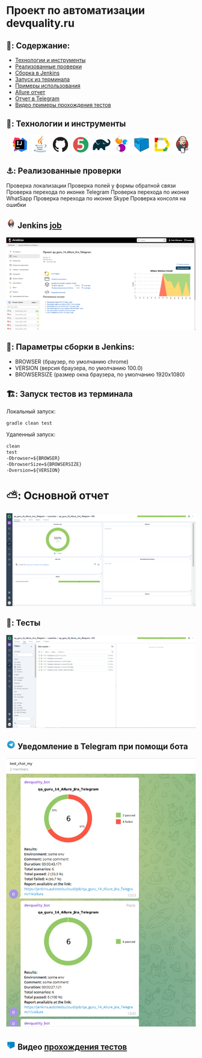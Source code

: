 # Проект по автоматизации devquality.ru

## 🚀: Содержание:

- [Технологии и инструменты](#earth_africa-технологии-и-инструменты)
- [Реализованные проверки](#earth_africa-Реализованные-проверки)
- [Сборка в Jenkins](#earth_africa-Jenkins-job)
- [Запуск из терминала](#earth_africa-Запуск-тестов-из-терминала)
- [Примеры использования](#earth_africa-Allure-отчет)
- [Allure отчет](#earth_africa-Allure-отчет)
- [Отчет в Telegram](#earth_africa-Уведомление-в-Telegram-при-помощи-бота)
- [Видео примеры прохождения тестов](#earth_africa-Примеры-видео-о-прохождении-тестов)


## 🧰: Технологии и инструменты

<p align="center">
<a href="https://www.jetbrains.com/idea/"><img src="images/logo/Idea.svg" width="50" height="50"  alt="IDEA"/></a>
<a href="https://www.java.com/"><img src="images/logo/Java.svg" width="50" height="50"  alt="Java"/></a>
<a href="https://github.com/"><img src="images/logo/GitHub.svg" width="50" height="50"  alt="Github"/></a>
<a href="https://junit.org/junit5/"><img src="images/logo/Junit5.svg" width="50" height="50"  alt="JUnit 5"/></a>
<a href="https://gradle.org/"><img src="images/logo/Gradle.svg" width="50" height="50"  alt="Gradle"/></a>
<a href="https://selenide.org/"><img src="images/logo/Selenide.svg" width="50" height="50"  alt="Selenide"/></a>
<a href="https://aerokube.com/selenoid/"><img src="images/logo/Selenoid.svg" width="50" height="50"  alt="Selenoid"/></a>
<a href="https://github.com/allure-framework/allure2"><img src="images/logo/Allure.svg" width="50" height="50"  alt="Allure"/></a>
<a href="https://www.jenkins.io/"><img src="images/logo/Jenkins.svg" width="50" height="50"  alt="Jenkins"/></a>
</p>

## ⚓: Реализованные проверки

Проверка локализации
Проверка полей у формы обратной связи
Проверка перехода по иконке Telegram
Проверка перехода по иконке WhatSapp
Проверка перехода по иконке Skype
Проверка консоля на ошибки

## <img src="images/logo/Jenkins.svg" width="25" height="25"  alt="Jenkins"/></a> Jenkins <a target="_blank" href="https://jenkins.autotests.cloud/job/IBS_test/"> job </a>
<p align="center">
<a href="https://jenkins.autotests.cloud/job/qa_guru_14_Allure_Jira_Telegram//"><img src="images/screens/jenkins project.png" alt="Jenkins"/></a>
</p>

## 🧙: Параметры сборки в Jenkins:

- BROWSER (браузер, по умолчанию chrome)
- VERSION (версия браузера, по умолчанию 100.0)
- BROWSERSIZE (размер окна браузера, по умолчанию 1920x1080)

## 🏗️: Запуск тестов из терминала
Локальный запуск:
```
gradle clean test
```

Удаленный запуск:
```
clean
test
-Dbrowser=${BROWSER}
-DbrowserSize=${BROWSERSIZE}
-Dversion=${VERSION}
```

# ⛅: Основной отчет
<p align="center">
<img title="Allure Overview Dashboard" src="images/screens/allure отчет.png">
</p>


## 🧪: Тесты
<p align="center">
<img title="Allure Tests" src="images/screens/тесты.png">
</p>

## <img src="images/logo/Telegram.svg" width="25" height="25"  alt="Allure"/></a> Уведомление в Telegram при помощи бота

<p align="center">
<img title="Allure Overview Dashboard" src="images/screens/telegram_bot.png" >
</p>

## <img src="images/logo/Selenoid.svg" width="25" height="25" alt="Jenkins"/></a> Видео <a target="_blank" href="https://selenoid.autotests.cloud/video/56a9a3a9a745926ecd5414e8efcf447e.mp4"> прохождения тестов </a>
<p align="center">
<a href="https://selenoid.autotests.cloud/video/56a9a3a9a745926ecd5414e8efcf447e.mp4"></a>
</p>
